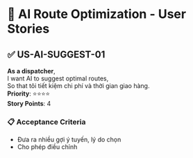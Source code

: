 # 🤖 AI Route Optimization - User Stories

## ✅ US-AI-SUGGEST-01

**As a dispatcher**,  
I want AI to suggest optimal routes,  
So that tôi tiết kiệm chi phí và thời gian giao hàng.  
**Priority**: ⭐⭐⭐⭐  
**Story Points**: 4

### 📋 Acceptance Criteria

- Đưa ra nhiều gợi ý tuyến, lý do chọn
- Cho phép điều chỉnh
